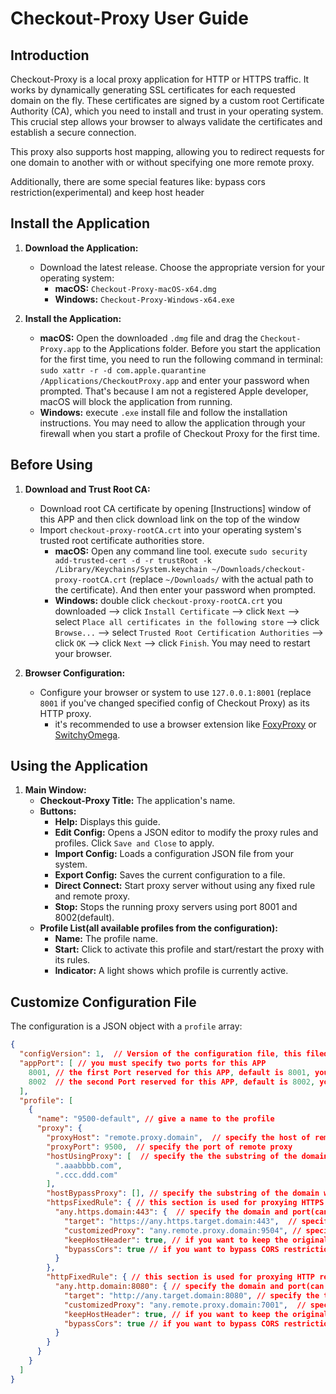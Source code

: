 # Checkout-Proxy User Guide

## Introduction

Checkout-Proxy is a local proxy application for HTTP or HTTPS traffic. It works by dynamically generating SSL certificates for each requested domain on the fly. These certificates are signed by a custom root Certificate Authority (CA), which you need to install and trust in your operating system. This crucial step allows your browser to always validate the certificates and establish a secure connection.

This proxy also supports host mapping, allowing you to redirect requests for one domain to another with or without specifying one more remote proxy.

Additionally, there are some special features like: bypass cors restriction(experimental) and keep host header

## Install the Application
1.  **Download the Application:**
    *   Download the latest release. Choose the appropriate version for your operating system:
        *   **macOS:** `Checkout-Proxy-macOS-x64.dmg`
        *   **Windows:** `Checkout-Proxy-Windows-x64.exe`

2.  **Install the Application:**
    *   **macOS:** Open the downloaded `.dmg` file and drag the `Checkout-Proxy.app` to the Applications folder. Before you start the application for the first time, you need to run the following command in terminal: `sudo xattr -r -d com.apple.quarantine /Applications/CheckoutProxy.app` and enter your password when prompted. That's because I am not a registered Apple developer, macOS will block the application from running.
    *   **Windows:** execute `.exe` install file and follow the installation instructions. You may need to allow the application through your firewall when you start a profile of Checkout Proxy for the first time.

## Before Using
1.  **Download and Trust Root CA:**
    *   Download root CA certificate by opening [Instructions] window of this APP and then click download link on the top of the window
    *   Import `checkout-proxy-rootCA.crt` into your operating system's trusted root certificate authorities store.
        *   **macOS:** Open any command line tool. execute `sudo security add-trusted-cert -d -r trustRoot -k /Library/Keychains/System.keychain ~/Downloads/checkout-proxy-rootCA.crt` (replace `~/Downloads/` with the actual path to the certificate). And then enter your password when prompted.
        *   **Windows:** double click `checkout-proxy-rootCA.crt` you downloaded --> click `Install Certificate` --> click `Next` --> select `Place all certificates in the following store` --> click `Browse...` --> select `Trusted Root Certification Authorities` --> click `OK` --> click `Next` --> click `Finish`. You may need to restart your browser.

2.  **Browser Configuration:**
    *   Configure your browser or system to use `127.0.0.1:8001` (replace `8001` if you've changed specified config of Checkout Proxy) as its HTTP proxy.
        *  it's recommended to use a browser extension like [FoxyProxy](https://addons.mozilla.org/en-US/firefox/addon/foxyproxy-standard/) or [SwitchyOmega](https://chromewebstore.google.com/detail/proxy-switchyomega-3-zero/pfnededegaaopdmhkdmcofjmoldfiped?pli=1).
           
## Using the Application
1.  **Main Window:**
    *   **Checkout-Proxy Title:** The application's name.
    *   **Buttons:**
        *   **Help:** Displays this guide.
        *   **Edit Config:** Opens a JSON editor to modify the proxy rules and profiles. Click `Save and Close` to apply.
        *   **Import Config:** Loads a configuration JSON file from your system.
        *   **Export Config:** Saves the current configuration to a file.
        *   **Direct Connect:** Start proxy server without using any fixed rule and remote proxy.
        *   **Stop:** Stops the running proxy servers using port 8001 and 8002(default).
    *   **Profile List(all available profiles from the configuration):**
        *   **Name:** The profile name.
        *   **Start:** Click to activate this profile and start/restart the proxy with its rules.
        *   **Indicator:** A light shows which profile is currently active.

## Customize Configuration File

The configuration is a JSON object with a `profile` array:

```json
{
  "configVersion": 1,  // Version of the configuration file, this filed is used for informing you in case newer configuration format is released. you should not change this value.
  "appPort": [ // you must specify two ports for this APP
    8001, // the first Port reserved for this APP, default is 8001, you should always use this port to access Checkout Proxy,
    8002  // the second Port reserved for this APP, default is 8002, you should never access this port directly
  ],
  "profile": [
    {
      "name": "9500-default", // give a name to the profile
      "proxy": {
        "proxyHost": "remote.proxy.domain",  // specify the host of remote proxy
        "proxyPort": 9500,  // specify the port of remote proxy
        "hostUsingProxy": [  // specify the the substring of the domain that you want to use remote proxy, priority : httpsFixedRule = httpFixedRule > hostBypassProxy > hostUsingProxy
          ".aaabbbb.com",
          ".ccc.ddd.com"
        ],
        "hostBypassProxy": [], // specify the substring of the domain which you don't want to use remote proxy, this has higher priority than `hostUsingProxy`
        "httpsFixedRule": { // this section is used for proxying HTTPS request to https/http target. All the rules in this section will not use remote proxy specified by proxy.proxyHost and proxy.proxyPort, if you want to use secondary proxy server, you need to specify `customizedProxy` field for each rule
          "any.https.domain:443": {  // specify the domain and port(can not omit) that you want to use fixed rule
            "target": "https://any.https.target.domain:443",  // specify the target protocal, domain and port
            "customizedProxy": "any.remote.proxy.domain:9504", // specify the secondary proxy server, if you don't want to use secondary proxy server, you can omit this field
            "keepHostHeader": true, // if you want to keep the original host header, you can set this field to true, default is false, in most of the case you don't need to set this field
            "bypassCors": true // if you want to bypass CORS restriction, you can set this field to true, default is false, it's experimental feature, you can use this feature only if you know what you are doing
          }
        },
        "httpFixedRule": { // this section is used for proxying HTTP request to https/http target. All the rules in this section will not use remote proxy specified by proxy.proxyHost and proxy.proxyPort, if you want to use secondary proxy server, you need to specify `customizedProxy` field for each rule
          "any.http.domain:8080": { // specify the domain and port(can not omit) that you want to use fixed rule
            "target": "http://any.target.domain:8080", // specify the target protocal, domain and port
            "customizedProxy": "any.remote.proxy.domain:7001",  // specify the secondary proxy server, if you don't want to use secondary proxy server, you can omit this field
            "keepHostHeader": true, // if you want to keep the original host header, you can set this field to true, default is false, in most of the case you don't need to set this field
            "bypassCors": true // if you want to bypass CORS restriction, you can set this field to true, default is false, it's experimental feature, you can use this feature only if you know what you are doing
          }
        }
      }
    }
  ]
}
```

